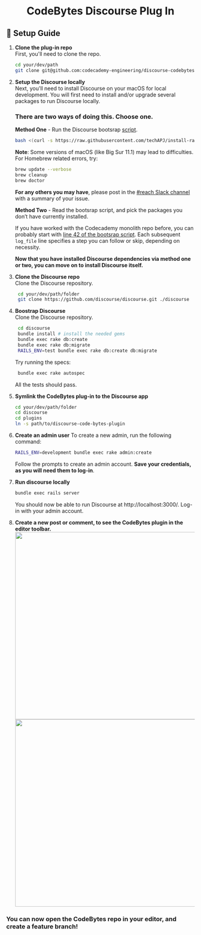 <h1 align="center">
  CodeBytes Discourse Plug In
</h1>


## 🚀 Setup Guide

1.  **Clone the plug-in repo**  
    First, you'll need to clone the repo.

    ```sh
    cd your/dev/path
    git clone git@github.com:codecademy-engineering/discourse-codebytes-plugin.git
    ```

1. **Setup the Discourse locally**  
    Next, you'll need to install Discourse on your macOS for local development. You will first need to install and/or upgrade several packages to run Discourse locally.

    ### There are two ways of doing this. Choose one.
    **Method One** - Run the Discourse bootsrap [script](https://github.com/techAPJ/install-rails/blob/master/mac).  
    
     ```sh
     bash <(curl -s https://raw.githubusercontent.com/techAPJ/install-rails/master/mac)
     ```
    **Note**: Some versions of macOS (like Big Sur 11.1) may lead to difficulties.  
    For Homebrew related errors, try:
    ```sh
    brew update --verbose
    brew cleanup
    brew doctor
    ```
    **For any others you may have**, please post in the [#reach Slack channel](https://codecademy.slack.com/archives/C0179DHDBST) with a summary of your issue.  

    **Method Two** - Read the bootsrap script, and pick the packages you don’t have currently installed.  
    
    If you have worked with the Codecademy monolith repo before, you can probably start with [line 42 of the bootsrap script](https://github.com/techAPJ/install-rails/blob/master/mac#L42). Each subsequent `log_file` line specifies a step you can follow or skip, depending on necessity.  

    **Now that you have installed Discourse dependencies via method one **or** two, you can move on to install Discourse itself.**
 
1. **Clone the Discourse repo**  
   Clone the Discourse repository.
   ```sh
    cd your/dev/path/folder
    git clone https://github.com/discourse/discourse.git ./discourse
    ```

1. **Boostrap Discourse**  
   Clone the Discourse repository.
   ```sh
    cd discourse
    bundle install # install the needed gems
    bundle exec rake db:create
    bundle exec rake db:migrate
    RAILS_ENV=test bundle exec rake db:create db:migrate
    ```
   Try running the specs:
   ```sh
    bundle exec rake autospec
    ```
   All the tests should pass.

1. **Symlink the CodeBytes plug-in to the Discourse app**
    ```sh
    cd your/dev/path/folder
    cd discourse
    cd plugins
    ln -s path/to/discourse-code-bytes-plugin
    ```

1. **Create an admin user**
   To create a new admin, run the following command:
    ```sh
    RAILS_ENV=development bundle exec rake admin:create
    ```
    Follow the prompts to create an admin account. **Save your credentials, as you will need them to log-in**.

1. **Run discourse locally**
    ```sh
    bundle exec rails server
    ```
    You should now be able to run Discourse at http://localhost:3000/. Log-in with your admin account.
    
1. **Create a new post or comment, to see the CodeBytes plugin in the editor toolbar.**
   <img src="https://p82.f1.n0.cdn.getcloudapp.com/items/7Kup0jBo/4ac9701b-6706-445c-b517-b55e467bc49f.gif?source=viewer&v=1e220bfb98758fd5b9e186efa21545bc" height="500"/>
   <img src="https://p82.f1.n0.cdn.getcloudapp.com/items/L1uN76xk/cfddaf1a-e509-4cdc-9633-ada88c733612.png?source=viewer&v=e4ab7fec67566d30fcffa703af3045ee" height="500"/>

### You can now open the CodeBytes repo in your editor, and create a feature branch!
   
